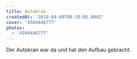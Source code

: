 ```yaml
---
title: Autokran
createdAt: '2010-04-09T09:39:05.000Z'
cover: '4504446777'
photos:
  - '4504446777'
---
```


Der Autokran war da und hat den Aufbau gebracht.
